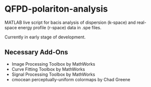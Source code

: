 # QFPD-polariton-analysis

MATLAB live script for bacis analysis of dispersion (k-space) and real-space energy profile (r-space) data in .spe files.

Currently in early stage of development.

## Necessary Add-Ons

- Image Processing Toolbox by MathWorks
- Curve Fitting Toolbox by MathWorks
- Signal Processing Toolbox by MathWorks
- cmocean perceptually-uniform colormaps by Chad Greene
